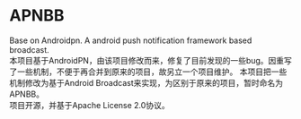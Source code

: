 APNBB
=====

Base on Androidpn. A android push notification framework based broadcast.
<br/>
本项目基于AndroidPN，由该项目修改而来，修复了目前发现的一些bug。因重写了一些机制，不便于再合并到原来的项目，故另立一个项目维护。
本项目把一些机制修改为基于Android Broadcast来实现，为区别于原来的项目，暂时命名为APNBB。
<br/>
项目开源，并基于Apache License 2.0协议。

